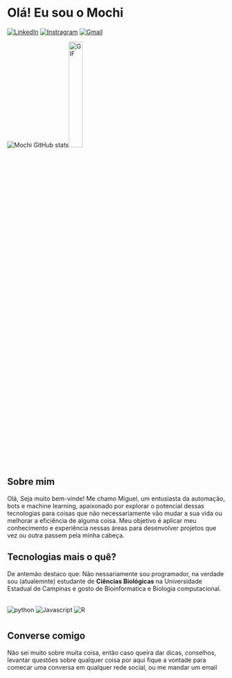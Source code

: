 # Olá! Eu sou o Mochi
[![LinkedIn](https://img.shields.io/badge/LinkedIn-0077B5?style=for-the-badge&logo=linkedin&logoColor=white
)](https://www.linkedin.com/in/gustavo-miguel-caxias-alves-851834266/)
[![Instragram](https://img.shields.io/badge/Instagram-E4405F?style=for-the-badge&logo=instagram&logoColor=white
)](https://instagram.com/gg.mochi?igshid=MzNlNGNkZWQ4Mg==)
[![Gmail](https://img.shields.io/badge/Gmail-D14836?style=for-the-badge&logo=gmail&logoColor=white
)](mailto:ggumiguel@gmail.com)

![Mochi GitHub stats](https://github-readme-stats.vercel.app/api?username=ggMochi&show_icons=true&theme=midnight-purple)<img alt="GIF" src="https://cdn.discordapp.com/attachments/1075778638374510604/1109174689865146368/ezgif.com-gif-maker.gif" width="25%" height="25%"/>
## Sobre mim
Olá, Seja muito bem-vinde! Me chamo Miguel, um entusiasta da automação, bots e machine learning, apaixonado por explorar o potencial dessas tecnologias para coisas que não necessariamente vão mudar a sua vida ou melhorar a eficiência de alguma coisa. Meu objetivo é aplicar meu conhecimento e experiência nessas áreas para desenvolver projetos que vez ou outra passem pela minha cabeça.

## Tecnologias mais o quê?
De antemão destaco que: Não nessariamente sou programador, na verdade sou (atualemnte) estudante de **Ciências Biológicas** na Universidade Estadual de Campinas e gosto de Bioínformatica e Biologia computacional. 

<div style="display: inline_block"></br>
    <img align="center" alt="python" src="https://img.shields.io/badge/Python-3776AB?style=for-the-badge&logo=python&logoColor=white"/>
    <img align="center" alt="Javascript" src="https://img.shields.io/badge/JavaScript-F7DF1E?style=for-the-badge&logo=javascript&logoColor=black"/>
    <img align="center" alt="R" src="https://img.shields.io/badge/R-276DC3?style=for-the-badge&logo=r&logoColor=white"/>
    
</div>

# 


## Converse comigo
Não sei muito sobre muita coisa, então caso queira dar dicas, conselhos, levantar questões sobre qualquer coisa por aqui fique a vontade para comecar uma conversa em qualquer rede social, ou me mandar um email

<!---
ggMochi/ggMochi is a ✨ special ✨ repository because its `README.md` (this file) appears on your GitHub profile.
You can click the Preview link to take a look at your changes.
--->
